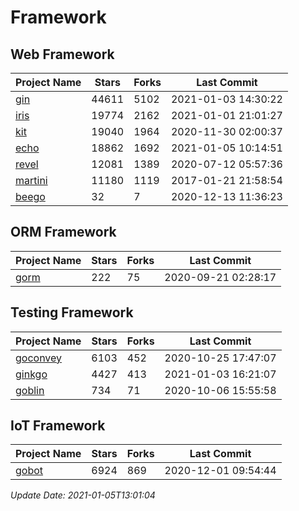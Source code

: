 # Framework

## Web Framework
| Project Name | Stars | Forks | Last Commit |
| ------------ | ----- | ----- | ----------- |
| [gin](https://github.com/gin-gonic/gin) | 44611 | 5102 | 2021-01-03 14:30:22 |
| [iris](https://github.com/kataras/iris) | 19774 | 2162 | 2021-01-01 21:01:27 |
| [kit](https://github.com/go-kit/kit) | 19040 | 1964 | 2020-11-30 02:00:37 |
| [echo](https://github.com/labstack/echo) | 18862 | 1692 | 2021-01-05 10:14:51 |
| [revel](https://github.com/revel/revel) | 12081 | 1389 | 2020-07-12 05:57:36 |
| [martini](https://github.com/go-martini/martini) | 11180 | 1119 | 2017-01-21 21:58:54 |
| [beego](https://github.com/astaxie/beego) | 32 | 7 | 2020-12-13 11:36:23 |

## ORM Framework
| Project Name | Stars | Forks | Last Commit |
| ------------ | ----- | ----- | ----------- |
| [gorm](https://github.com/jinzhu/gorm) | 222 | 75 | 2020-09-21 02:28:17 |

## Testing Framework
| Project Name | Stars | Forks | Last Commit |
| ------------ | ----- | ----- | ----------- |
| [goconvey](https://github.com/smartystreets/goconvey) | 6103 | 452 | 2020-10-25 17:47:07 |
| [ginkgo](https://github.com/onsi/ginkgo) | 4427 | 413 | 2021-01-03 16:21:07 |
| [goblin](https://github.com/franela/goblin) | 734 | 71 | 2020-10-06 15:55:58 |

## IoT Framework
| Project Name | Stars | Forks | Last Commit |
| ------------ | ----- | ----- | ----------- |
| [gobot](https://github.com/hybridgroup/gobot) | 6924 | 869 | 2020-12-01 09:54:44 |

*Update Date: 2021-01-05T13:01:04*